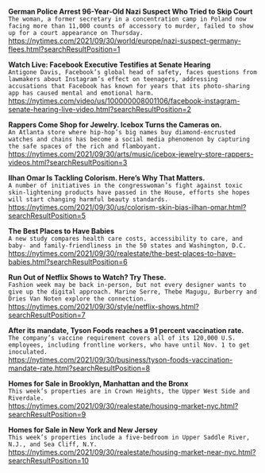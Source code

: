 **German Police Arrest 96-Year-Old Nazi Suspect Who Tried to Skip Court**\
`The woman, a former secretary in a concentration camp in Poland now facing more than 11,000 counts of accessory to murder, failed to show up for a court appearance on Thursday.`\
https://nytimes.com/2021/09/30/world/europe/nazi-suspect-germany-flees.html?searchResultPosition=1

**Watch Live: Facebook Executive Testifies at Senate Hearing**\
`Antigone Davis, Facebook’s global head of safety, faces questions from lawmakers about Instagram’s effect on teenagers, addressing accusations that Facebook has known for years that its photo-sharing app has caused mental and emotional harm.`\
https://nytimes.com/video/us/100000008001106/facebook-instagram-senate-hearing-live-video.html?searchResultPosition=2

**Rappers Come Shop for Jewelry. Icebox Turns the Cameras on.**\
`An Atlanta store where hip-hop’s big names buy diamond-encrusted watches and chains has become a social media phenomenon by capturing the safe spaces of the rich and flamboyant.`\
https://nytimes.com/2021/09/30/arts/music/icebox-jewelry-store-rappers-videos.html?searchResultPosition=3

**Ilhan Omar Is Tackling Colorism. Here’s Why That Matters.**\
`A number of initiatives in the congresswoman’s fight against toxic skin-lightening products have passed in the House, efforts she hopes will start changing harmful beauty standards.`\
https://nytimes.com/2021/09/30/us/colorism-skin-bias-ilhan-omar.html?searchResultPosition=5

**The Best Places to Have Babies**\
`A new study compares health care costs, accessibility to care, and baby- and family-friendliness in the 50 states and Washington, D.C.`\
https://nytimes.com/2021/09/30/realestate/the-best-places-to-have-babies.html?searchResultPosition=6

**Run Out of Netflix Shows to Watch? Try These.**\
`Fashion week may be back in-person, but not every designer wants to give up the digital approach. Marine Serre, Thebe Magugu, Burberry and Dries Van Noten explore the connection.`\
https://nytimes.com/2021/09/30/style/netflix-shows.html?searchResultPosition=7

**After its mandate, Tyson Foods reaches a 91 percent vaccination rate.**\
`The company’s vaccine requirement covers all of its 120,000 U.S. employees, including frontline workers, who have until Nov. 1 to get inoculated.`\
https://nytimes.com/2021/09/30/business/tyson-foods-vaccination-mandate-rate.html?searchResultPosition=8

**Homes for Sale in Brooklyn, Manhattan and the Bronx**\
`This week’s properties are in Crown Heights, the Upper West Side and Riverdale.`\
https://nytimes.com/2021/09/30/realestate/housing-market-nyc.html?searchResultPosition=9

**Homes for Sale in New York and New Jersey**\
`This week’s properties include a five-bedroom in Upper Saddle River, N.J., and Sea Cliff, N.Y.`\
https://nytimes.com/2021/09/30/realestate/housing-market-near-nyc.html?searchResultPosition=10

